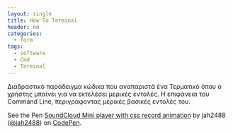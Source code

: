 ```yaml
---
layout: single
title: How To Terminal
header: no
categories:
  - form
tags: 
  - software
  - Cmd
  - Terminal
---
```


Διαδραστικό παράδειγμα κώδικα που αναπαριστά ένα Τερματικό όπου ο χρήστης μπαίνει για να εκτελέσει μερικές εντολές. Η επιφάνεια του Command Line, περιγράφοντας μερικές βασικές εντολές του.

<p data-height="350" data-theme-id="17517" data-slug-hash="ovCdz" data-default-tab="result" data-user="jah2488" class='codepen'>See the Pen <a href='https://codepen.io/jah2488/pen/ovCdz'>SoundCloud Mini player with css record animation</a> by jah2488 (<a href='https://codepen.io/jah2488'>@jah2488</a>) on <a href='http://codepen.io'>CodePen</a>.</p>
<script async src="//assets.codepen.io/assets/embed/ei.js"></script>
